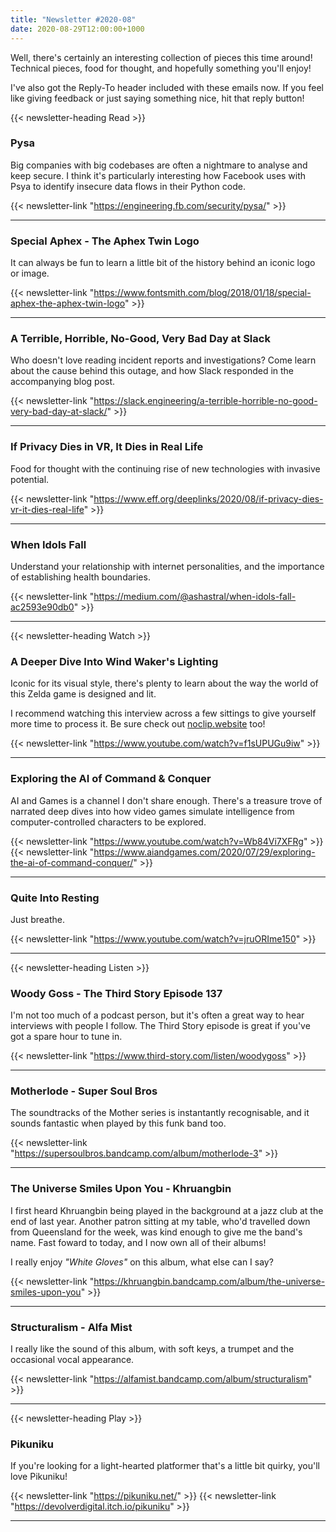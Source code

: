 ```yaml
---
title: "Newsletter #2020-08"
date: 2020-08-29T12:00:00+1000
---
```


Well, there's certainly an interesting collection of pieces this time around! Technical pieces, food for thought, and hopefully something you'll enjoy!

I've also got the Reply-To header included with these emails now. If you feel like giving feedback or just saying something nice, hit that reply button!

<!--more-->

{{< newsletter-heading Read >}}

### Pysa

Big companies with big codebases are often a nightmare to analyse and keep secure. I think it's particularly interesting how Facebook uses with Psya to identify insecure data flows in their Python code.

{{< newsletter-link "https://engineering.fb.com/security/pysa/" >}}

---

### Special Aphex - The Aphex Twin Logo

It can always be fun to learn a little bit of the history behind an iconic logo or image.

{{< newsletter-link "https://www.fontsmith.com/blog/2018/01/18/special-aphex-the-aphex-twin-logo" >}}

---

### A Terrible, Horrible, No-Good, Very Bad Day at Slack

Who doesn't love reading incident reports and investigations? Come learn about the cause behind this outage, and how Slack responded in the accompanying blog post.

{{< newsletter-link "https://slack.engineering/a-terrible-horrible-no-good-very-bad-day-at-slack/" >}}

---

### If Privacy Dies in VR, It Dies in Real Life

Food for thought with the continuing rise of new technologies with invasive potential.

{{< newsletter-link "https://www.eff.org/deeplinks/2020/08/if-privacy-dies-vr-it-dies-real-life" >}}

---

### When Idols Fall

Understand your relationship with internet personalities, and the importance of establishing health boundaries.

{{< newsletter-link "https://medium.com/@ashastral/when-idols-fall-ac2593e90db0" >}}

---

{{< newsletter-heading Watch >}}

### A Deeper Dive Into Wind Waker's Lighting

Iconic for its visual style, there's plenty to learn about the way the world of this Zelda game is designed and lit.

I recommend watching this interview across a few sittings to give yourself more time to process it. Be sure check out [noclip.website](https://noclip.website/) too!

{{< newsletter-link "https://www.youtube.com/watch?v=f1sUPUGu9iw" >}}

---

### Exploring the AI of Command & Conquer

AI and Games is a channel I don't share enough. There's a treasure trove of narrated deep dives into how video games simulate intelligence from computer-controlled characters to be explored.

{{< newsletter-link "https://www.youtube.com/watch?v=Wb84Vi7XFRg" >}}
{{< newsletter-link "https://www.aiandgames.com/2020/07/29/exploring-the-ai-of-command-conquer/" >}}

---

### Quite Into Resting

Just breathe.

{{< newsletter-link "https://www.youtube.com/watch?v=jruORIme150" >}}

---

{{< newsletter-heading Listen >}}

### Woody Goss - The Third Story Episode 137

I'm not too much of a podcast person, but it's often a great way to hear interviews with people I follow. The Third Story episode is great if you've got a spare hour to tune in.

{{< newsletter-link "https://www.third-story.com/listen/woodygoss" >}}

---

### Motherlode - Super Soul Bros

The soundtracks of the Mother series is instantantly recognisable, and it sounds fantastic when played by this funk band too.

{{< newsletter-link "https://supersoulbros.bandcamp.com/album/motherlode-3" >}}

---

### The Universe Smiles Upon You - Khruangbin

I first heard Khruangbin being played in the background at a jazz club at the end of last year. Another patron sitting at my table, who'd travelled down from Queensland for the week, was kind enough to give me the band's name. Fast foward to today, and I now own all of their albums!

I really enjoy _"White Gloves"_ on this album, what else can I say?

{{< newsletter-link "https://khruangbin.bandcamp.com/album/the-universe-smiles-upon-you" >}}

---

### Structuralism - Alfa Mist

I really like the sound of this album, with soft keys, a trumpet and the occasional vocal appearance.

{{< newsletter-link "https://alfamist.bandcamp.com/album/structuralism" >}}

---

{{< newsletter-heading Play >}}

### Pikuniku

If you're looking for a light-hearted platformer that's a little bit quirky, you'll love Pikuniku!

{{< newsletter-link "https://pikuniku.net/" >}}
{{< newsletter-link "https://devolverdigital.itch.io/pikuniku" >}}

---
